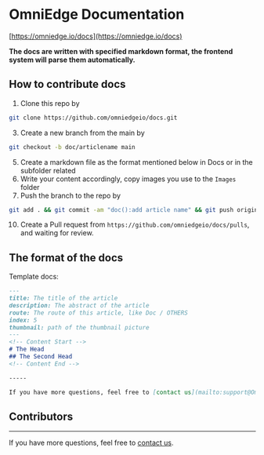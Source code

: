 # OmniEdge Documentation

[https://omniedge.io/docs](https://omniedge.io/docs)

**The docs are written with specified markdown format, the frontend system will parse them automatically.** 

## How to contribute docs

1. Clone this repo by 
```bash
git clone https://github.com/omniedgeio/docs.git
```
3. Create a new branch from the main by
```bash
git checkout -b doc/articlename main
```
5. Create a markdown file as the format mentioned below in Docs or in the subfolder related
6. Write your content accordingly, copy images you use to the `Images` folder
7. Push the branch to the repo by 
```bash
git add . && git commit -am "doc():add article name" && git push origin doc/articlename
```
10. Create a Pull request from `https://github.com/omniedgeio/docs/pulls`, and waiting for review. 


## The format of the docs

Template docs:

```markdown
---
title: The title of the article
description: The abstract of the article
route: The route of this article, like Doc / OTHERS
index: 5 
thumbnail: path of the thumbnail picture
---
<!-- Content Start -->
# The Head
## The Second Head
<!-- Content End -->

-----

If you have more questions, feel free to [contact us](mailto:support@OmniEdge.io).

```

## Contributors

-----

If you have more questions, feel free to [contact us](mailto:support@OmniEdge.io).
